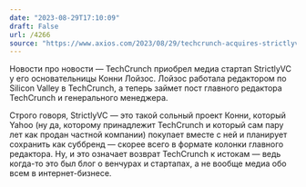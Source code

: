 ```yaml
---
date: "2023-08-29T17:10:09"
draft: False
url: /4266
source: "https://www.axios.com/2023/08/29/techcrunch-acquires-strictlyvc-connie-loizos"
---
```


Новости про новости — TechCrunch приобрел медиа стартап StrictlyVC у его основательницы Конни Лойзос. Лойзос работала редактором по Silicon Valley в TechCrunch, а теперь займет пост главного редактора TechCrunch и генерального менеджера.

Строго говоря, StrictlyVC — это такой сольный проект Конни, который Yahoo (ну да, которому принадлежит TechCrunch и который сам пару лет как продан частной компании) покупает вместе с ней и планирует сохранить как суббренд — скорее всего в формате колонки главного редактора. Ну, и это означает возврат TechCrunch к истокам — ведь когда-то это был блог о венчурах и стартапах, а не вообще медиа обо всем в интернет-бизнесе.
